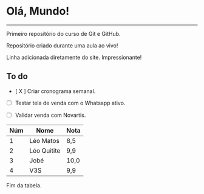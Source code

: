 # Olá, Mundo!
---
 Primeiro repositório do curso de Git e GitHub.

Repositório criado durante uma aula ao vivo!

Linha adicionada diretamente do site. Impressionante!


## To do 
- [ X ] Criar cronograma semanal.
- [ ] Testar tela de venda com o Whatsapp ativo.
- [ ] Validar venda com Novartis.


Núm | Nome | Nota
---|---|---
1 | Léo Matos | 8,5
2 | Léo Quitite | 9,9
3 | Jobé | 10,0
4 | V3S | 9,9

Fim da tabela.
